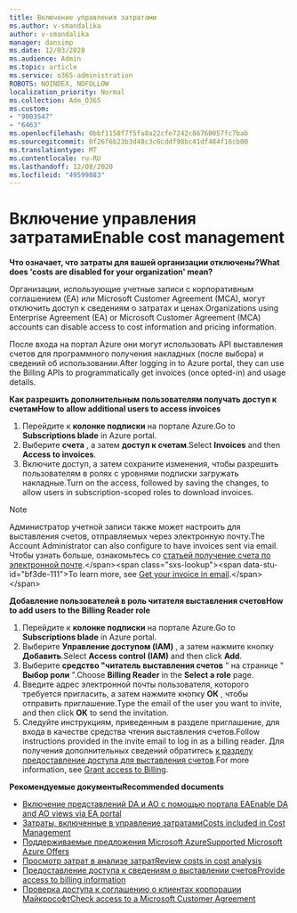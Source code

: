 ```yaml
---
title: Включение управления затратами
ms.author: v-smandalika
author: v-smandalika
manager: dansimp
ms.date: 12/03/2020
ms.audience: Admin
ms.topic: article
ms.service: o365-administration
ROBOTS: NOINDEX, NOFOLLOW
localization_priority: Normal
ms.collection: Adm_O365
ms.custom:
- "9003547"
- "6463"
ms.openlocfilehash: 0bbf1158f7f5fa8a22cfe7242c86760057fc7bab
ms.sourcegitcommit: 0f26f6b23b3d48c3c6cddf98bc41df484f16cb00
ms.translationtype: MT
ms.contentlocale: ru-RU
ms.lasthandoff: 12/08/2020
ms.locfileid: "49599083"
---
```

# <a name="enable-cost-management"></a><span data-ttu-id="bf3de-102">Включение управления затратами</span><span class="sxs-lookup"><span data-stu-id="bf3de-102">Enable cost management</span></span>

<span data-ttu-id="bf3de-103">**Что означает, что затраты для вашей организации отключены?**</span><span class="sxs-lookup"><span data-stu-id="bf3de-103">**What does 'costs are disabled for your organization' mean?**</span></span>

<span data-ttu-id="bf3de-104">Организации, использующие учетные записи с корпоративным соглашением (EA) или Microsoft Customer Agreement (MCA), могут отключить доступ к сведениям о затратах и ценах.</span><span class="sxs-lookup"><span data-stu-id="bf3de-104">Organizations using Enterprise Agreement (EA) or Microsoft Customer Agreement (MCA) accounts can disable access to cost information and pricing information.</span></span>

<span data-ttu-id="bf3de-105">После входа на портал Azure они могут использовать API выставления счетов для программного получения накладных (после выбора) и сведений об использовании.</span><span class="sxs-lookup"><span data-stu-id="bf3de-105">After logging in to Azure portal, they can use the Billing APIs to programmatically get invoices (once opted-in) and usage details.</span></span>

<span data-ttu-id="bf3de-106">**Как разрешить дополнительным пользователям получать доступ к счетам**</span><span class="sxs-lookup"><span data-stu-id="bf3de-106">**How to allow additional users to access invoices**</span></span>

1. <span data-ttu-id="bf3de-107">Перейдите к **колонке подписки** на портале Azure.</span><span class="sxs-lookup"><span data-stu-id="bf3de-107">Go to **Subscriptions blade** in Azure portal.</span></span>
2. <span data-ttu-id="bf3de-108">Выберите **счета** , а затем **доступ к счетам**.</span><span class="sxs-lookup"><span data-stu-id="bf3de-108">Select **Invoices** and then **Access to invoices**.</span></span>
3. <span data-ttu-id="bf3de-109">Включите доступ, а затем сохраните изменения, чтобы разрешить пользователям в ролях с уровнями подписки загружать накладные.</span><span class="sxs-lookup"><span data-stu-id="bf3de-109">Turn on the access, followed by saving the changes, to allow users in subscription-scoped roles to download invoices.</span></span>

> [!NOTE]
> <span data-ttu-id="bf3de-110">Администратор учетной записи также может настроить для выставления счетов, отправляемых через электронную почту.</span><span class="sxs-lookup"><span data-stu-id="bf3de-110">The Account Administrator can also configure to have invoices sent via email.</span></span> <span data-ttu-id="bf3de-111">Чтобы узнать больше, ознакомьтесь со [статьей получение счета по электронной почте](https://docs.microsoft.com/azure/cost-management-billing/manage/download-azure-invoice-daily-usage-date?).</span><span class="sxs-lookup"><span data-stu-id="bf3de-111">To learn more, see [Get your invoice in email](https://docs.microsoft.com/azure/cost-management-billing/manage/download-azure-invoice-daily-usage-date?).</span></span>

<span data-ttu-id="bf3de-112">**Добавление пользователей в роль читателя выставления счетов**</span><span class="sxs-lookup"><span data-stu-id="bf3de-112">**How to add users to the Billing Reader role**</span></span>

1. <span data-ttu-id="bf3de-113">Перейдите к **колонке подписки** на портале Azure.</span><span class="sxs-lookup"><span data-stu-id="bf3de-113">Go to **Subscriptions blade** in Azure portal.</span></span>
2. <span data-ttu-id="bf3de-114">Выберите **Управление доступом (IAM)** , а затем нажмите кнопку **Добавить**.</span><span class="sxs-lookup"><span data-stu-id="bf3de-114">Select **Access control (IAM)** and then click **Add**.</span></span>
3. <span data-ttu-id="bf3de-115">Выберите **средство "читатель выставления счетов** " на странице " **Выбор роли** ".</span><span class="sxs-lookup"><span data-stu-id="bf3de-115">Choose **Billing Reader** in the **Select a role** page.</span></span>
4. <span data-ttu-id="bf3de-116">Введите адрес электронной почты пользователя, которого требуется пригласить, а затем нажмите кнопку **ОК** , чтобы отправить приглашение.</span><span class="sxs-lookup"><span data-stu-id="bf3de-116">Type the email of the user you want to invite, and then click **OK** to send the invitation.</span></span>
5. <span data-ttu-id="bf3de-117">Следуйте инструкциям, приведенным в разделе приглашение, для входа в качестве средства чтения выставления счетов.</span><span class="sxs-lookup"><span data-stu-id="bf3de-117">Follow instructions provided in the invite email to log in as a billing reader.</span></span> <span data-ttu-id="bf3de-118">Для получения дополнительных сведений обратитесь [к разделу предоставление доступа для выставления счетов](https://docs.microsoft.com/azure/cost-management-billing/manage/manage-billing-access?WT.mc_id=Portal-Microsoft_Azure_Support#opt-in).</span><span class="sxs-lookup"><span data-stu-id="bf3de-118">For more information, see [Grant access to Billing](https://docs.microsoft.com/azure/cost-management-billing/manage/manage-billing-access?WT.mc_id=Portal-Microsoft_Azure_Support#opt-in).</span></span>

<span data-ttu-id="bf3de-119">**Рекомендуемые документы**</span><span class="sxs-lookup"><span data-stu-id="bf3de-119">**Recommended documents**</span></span>

- [<span data-ttu-id="bf3de-120">Включение представлений DA и АО с помощью портала EA</span><span class="sxs-lookup"><span data-stu-id="bf3de-120">Enable DA and AO views via EA portal</span></span>](https://docs.microsoft.com/azure/cost-management-billing/costs/assign-access-acm-data?WT.mc_id=Portal-Microsoft_Azure_Support#enable-access-to-costs-in-the-ea-portal)
- [<span data-ttu-id="bf3de-121">Затраты, включенные в управление затратами</span><span class="sxs-lookup"><span data-stu-id="bf3de-121">Costs included in Cost Management</span></span>](https://docs.microsoft.com/azure/cost-management-billing/costs/understand-cost-mgt-data?WT.mc_id=Portal-Microsoft_Azure_Support#costs-included-in-cost-management)
- [<span data-ttu-id="bf3de-122">Поддерживаемые предложения Microsoft Azure</span><span class="sxs-lookup"><span data-stu-id="bf3de-122">Supported Microsoft Azure Offers</span></span>](https://docs.microsoft.com/azure/cost-management-billing/costs/understand-cost-mgt-data?WT.mc_id=Portal-Microsoft_Azure_Support#supported-microsoft-azure-offers)
- [<span data-ttu-id="bf3de-123">Просмотр затрат в анализе затрат</span><span class="sxs-lookup"><span data-stu-id="bf3de-123">Review costs in cost analysis</span></span>](https://docs.microsoft.com/azure/cost-management-billing/costs/quick-acm-cost-analysis?WT.mc_id=Portal-Microsoft_Azure_Support&tabs=azure-portal#review-costs-in-cost-analysis)
- [<span data-ttu-id="bf3de-124">Предоставление доступа к сведениям о выставлении счетов</span><span class="sxs-lookup"><span data-stu-id="bf3de-124">Provide access to billing information</span></span>](https://docs.microsoft.com/azure/cost-management-billing/manage/manage-billing-access?WT.mc_id=Portal-Microsoft_Azure_Support)
- [<span data-ttu-id="bf3de-125">Проверка доступа к соглашению о клиентах корпорации Майкрософт</span><span class="sxs-lookup"><span data-stu-id="bf3de-125">Check access to a Microsoft Customer Agreement</span></span>](https://docs.microsoft.com/azure/cost-management-billing/manage/download-azure-invoice-daily-usage-date?WT.mc_id=Portal-Microsoft_Azure_Support#check-access-to-a-microsoft-customer-agreement)






